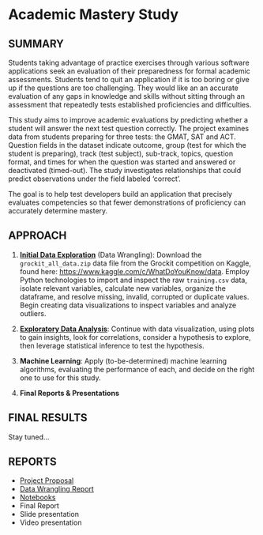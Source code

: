 # Academic Mastery Study


## SUMMARY
Students taking advantage of practice exercises through various software applications seek an evaluation of their preparedness for formal academic assessments. Students tend to quit an application if it is too boring or give up if the questions are too challenging. They would like an an accurate evaluation of any gaps in knowledge and skills without sitting through an assessment that repeatedly tests established proficiencies and difficulties.

This study aims to improve academic evaluations by predicting whether a student will answer the next test question correctly. The project examines data from students preparing for three tests: the GMAT, SAT and ACT. Question fields in the dataset indicate outcome, group (test for which the student is preparing), track (test subject), sub-track, topics, question format, and times for when the question was started and answered or deactivated (timed-out). The study investigates relationships that could predict observations under the field labeled ‘correct’.

The goal is to help test developers build an application that precisely evaluates competencies so that fewer demonstrations of proficiency can accurately determine mastery.

## APPROACH
1. [**Initial Data Exploration**](http://nbviewer.jupyter.org/github/humburgc/academic_mastery_study/blob/master/notebooks/initial_data_exploration.ipynb?flush_cache=true) (Data Wrangling): Download the `grockit_all_data.zip` data file from the Grockit competition on Kaggle, found here: https://www.kaggle.com/c/WhatDoYouKnow/data. Employ Python technologies to import and inspect the raw `training.csv` data, isolate relevant variables, calculate new variables, organize the dataframe, and resolve missing, invalid, corrupted or duplicate values. Begin creating data visualizations to inspect variables and analyze outliers.

2. [**Exploratory Data Analysis**](http://nbviewer.jupyter.org/github/humburgc/academic_mastery_study/blob/master/notebooks/exploratory_data_analysis.ipynb?flush_cache=true): Continue with data visualization, using plots to gain insights, look for correlations, consider a hypothesis to explore, then leverage statistical inference to test the hypothesis.

3. **Machine Learning**: Apply (to-be-determined) machine learning algorithms, evaluating the performance of each, and decide on the right one to use for this study.

4. **Final Reports & Presentations**


## FINAL RESULTS
Stay tuned...

## REPORTS
* [Project Proposal](/reports/project_proposal.pdf)
* [Data Wrangling Report](/reports/data_wrangling.pdf)
* [Notebooks](/notebooks)
* Final Report
* Slide presentation
* Video presentation
